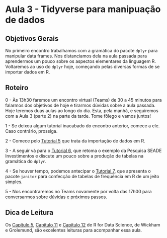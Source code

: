 #  Aula 3 - Tidyverse para manipuação de dados

## Objetivos Gerais

No primeiro encontro trabalhamos com a gramática do pacote `dplyr` para manipular data frames. Nos distanciamos dela na aula passada para aprendermos um pouco sobre os aspectos elementares da linguagem R. Voltaremos ao uso do `dplyr` hoje, começando pelas diversas formas de se importar dados em R.


## Roteiro

0 - Às 13h30 faremos um encontro virtual (Teams) de 30 a 45 minutos para falarmos dos objetivos de hoje e tirarmos dúvidas sobre a aula passada. Hoje teremos duas aulas ao longo do dia. Esta, pela manhã, e seguiremos com a Aula 3 (parte 2) na parte da tarde. Tome fôlego e vamos juntos!

1 - Se deixou algum tutorial inacabado do encontro anterior, comece a ele. Caso contrário, prossiga.

2 - Comece pelo [Tutorial 5](https://github.com/thandarasantos/egesp-seade-intro-programacao/blob/main/tutorial/tutorial-05.md) que trata da importação de dados em R.

3 - A seguir vá para o [Tutorial 6](https://github.com/thandarasantos/egesp-seade-intro-programacao/blob/main/tutorial/tutorial-06.md), que retoma o exemplo da Pesquisa SEADE Investimentos e discute um pouco sobre a produção de tabelas na gramática do `dplyr`. 

4 - Se houver tempo, podemos antecipar o [Tutorial 7](https://github.com/thandarasantos/egesp-seade-intro-programacao/blob/main/tutorial/tutorial-07.md), que apresenta o pacote `janitor` para confecção de tabelas de frequência em R de um jeito simples.

5 - Nos encontraremos no Teams novamente por volta das 17h00 para conversarmos sobre dúvidas e próximos passos.

## Dica de Leitura

Os [Capítulo 5](https://r4ds.had.co.nz/transform.html), [Capítulo 11](https://r4ds.had.co.nz/data-import.html) e [Capítulo 12](https://r4ds.had.co.nz/tidy-data.html) de R for Data Science, de Wickham e Grolemund, são excelentes leituras para acompanhar essa aula.
